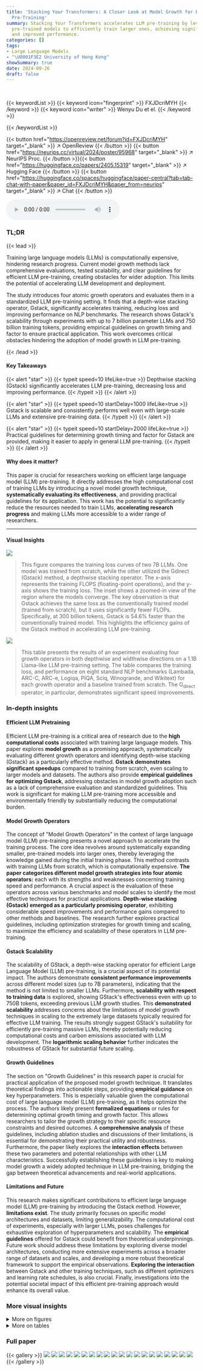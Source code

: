 ```yaml
---
title: 'Stacking Your Transformers: A Closer Look at Model Growth for Efficient LLM
  Pre-Training'
summary: Stacking Your Transformers accelerates LLM pre-training by leveraging smaller,
  pre-trained models to efficiently train larger ones, achieving significant speedups
  and improved performance.
categories: []
tags:
- Large Language Models
- "\U0001F3E2 University of Hong Kong"
showSummary: true
date: 2024-09-26
draft: false
---
```


<br>

{{< keywordList >}}
{{< keyword icon="fingerprint" >}} FXJDcriMYH {{< /keyword >}}
{{< keyword icon="writer" >}} Wenyu Du et el. {{< /keyword >}}
 
{{< /keywordList >}}

{{< button href="https://openreview.net/forum?id=FXJDcriMYH" target="_blank" >}}
↗ OpenReview
{{< /button >}}
{{< button href="https://neurips.cc/virtual/2024/poster/95968" target="_blank" >}}
↗ NeurIPS Proc.
{{< /button >}}{{< button href="https://huggingface.co/papers/2405.15319" target="_blank" >}}
↗ Hugging Face
{{< /button >}}
{{< button href="https://huggingface.co/spaces/huggingface/paper-central?tab=tab-chat-with-paper&paper_id=FXJDcriMYH&paper_from=neurips" target="_blank" >}}
↗ Chat
{{< /button >}}



<audio controls>
    <source src="https://ai-paper-reviewer.com/FXJDcriMYH/podcast.wav" type="audio/wav">
    Your browser does not support the audio element.
</audio>


### TL;DR


{{< lead >}}

Training large language models (LLMs) is computationally expensive, hindering research progress.  Current model growth methods lack comprehensive evaluations, tested scalability, and clear guidelines for efficient LLM pre-training, creating obstacles for wider adoption.  This limits the potential of accelerating LLM development and deployment.

The study introduces four atomic growth operators and evaluates them in a standardized LLM pre-training setting.  It finds that a depth-wise stacking operator, Gstack, significantly accelerates training, reducing loss and improving performance on NLP benchmarks. The research shows Gstack's scalability through experiments with up to 7 billion parameter LLMs and 750 billion training tokens, providing empirical guidelines on growth timing and factor to ensure practical application.  This work overcomes critical obstacles hindering the adoption of model growth in LLM pre-training.

{{< /lead >}}


#### Key Takeaways

{{< alert "star" >}}
{{< typeit speed=10 lifeLike=true >}} Depthwise stacking (Gstack) significantly accelerates LLM pre-training, decreasing loss and improving performance. {{< /typeit >}}
{{< /alert >}}

{{< alert "star" >}}
{{< typeit speed=10 startDelay=1000 lifeLike=true >}} Gstack is scalable and consistently performs well even with large-scale LLMs and extensive pre-training data. {{< /typeit >}}
{{< /alert >}}

{{< alert "star" >}}
{{< typeit speed=10 startDelay=2000 lifeLike=true >}} Practical guidelines for determining growth timing and factor for Gstack are provided, making it easier to apply in general LLM pre-training. {{< /typeit >}}
{{< /alert >}}

#### Why does it matter?
This paper is crucial for researchers working on efficient large language model (LLM) pre-training.  It directly addresses the high computational cost of training LLMs by introducing a novel model growth technique, **systematically evaluating its effectiveness**, and providing practical guidelines for its application. This work has the potential to significantly reduce the resources needed to train LLMs, **accelerating research progress** and making LLMs more accessible to a wider range of researchers.

------
#### Visual Insights



![](https://ai-paper-reviewer.com/FXJDcriMYH/figures_1_1.jpg)

> This figure compares the training loss curves of two 7B LLMs. One model was trained from scratch, while the other utilized the Gdirect (Gstack) method, a depthwise stacking operator. The x-axis represents the training FLOPS (floating-point operations), and the y-axis shows the training loss.  The inset shows a zoomed-in view of the region where the models converge. The key observation is that Gstack achieves the same loss as the conventionally trained model (trained from scratch), but it uses significantly fewer FLOPs. Specifically, at 300 billion tokens, Gstack is 54.6% faster than the conventionally trained model. This highlights the efficiency gains of the Gstack method in accelerating LLM pre-training.





![](https://ai-paper-reviewer.com/FXJDcriMYH/tables_4_1.jpg)

> This table presents the results of an experiment evaluating four growth operators in both depthwise and widthwise directions on a 1.1B Llama-like LLM pre-training setting.  The table compares the training loss, and performance on eight standard NLP benchmarks (Lambada, ARC-C, ARC-e, Logiqa, PIQA, Sciq, Winogrande, and Wikitext) for each growth operator and a baseline trained from scratch.  The G<sub>direct</sub> operator, in particular, demonstrates significant speed improvements.





### In-depth insights


#### Efficient LLM Pretraining
Efficient LLM pre-training is a critical area of research due to the **high computational costs** associated with training large language models.  This paper explores **model growth** as a promising approach, systematically evaluating different growth operators and identifying depth-wise stacking (Gstack) as a particularly effective method.  **Gstack demonstrates significant speedups** compared to training from scratch, even scaling to larger models and datasets.  The authors also provide **empirical guidelines for optimizing Gstack**, addressing obstacles in model growth adoption such as a lack of comprehensive evaluation and standardized guidelines.  This work is significant for making LLM pre-training more accessible and environmentally friendly by substantially reducing the computational burden.

#### Model Growth Operators
The concept of "Model Growth Operators" in the context of large language model (LLM) pre-training presents a novel approach to accelerate the training process.  The core idea revolves around systematically expanding smaller, pre-trained models into larger ones, thereby leveraging the knowledge gained during the initial training phase.  This method contrasts with training LLMs from scratch, which is computationally expensive. **The paper categorizes different model growth strategies into four atomic operators:** each with its strengths and weaknesses concerning training speed and performance.  A crucial aspect is the evaluation of these operators across various benchmarks and model scales to identify the most effective techniques for practical applications. **Depth-wise stacking (Gstack) emerged as a particularly promising operator**, exhibiting considerable speed improvements and performance gains compared to other methods and baselines. The research further explores practical guidelines, including optimization strategies for growth timing and scaling, to maximize the efficiency and scalability of these operators in LLM pre-training.

#### Gstack Scalability
The scalability of GStack, a depth-wise stacking operator for efficient Large Language Model (LLM) pre-training, is a crucial aspect of its potential impact.  The authors demonstrate **consistent performance improvements** across different model sizes (up to 7B parameters), indicating that the method is not limited to smaller LLMs.  Furthermore,  **scalability with respect to training data** is explored, showing GStack's effectiveness even with up to 750B tokens, exceeding previous LLM growth studies.  This **demonstrated scalability** addresses concerns about the limitations of model growth techniques in scaling to the extremely large datasets typically required for effective LLM training.  The results strongly suggest GStack's suitability for efficiently pre-training massive LLMs, thereby potentially reducing computational costs and carbon emissions associated with LLM development.  The **logarithmic scaling behavior** further indicates the robustness of GStack for substantial future scaling.

#### Growth Guidelines
The section on "Growth Guidelines" in this research paper is crucial for practical application of the proposed model growth technique.  It translates theoretical findings into actionable steps, providing **empirical guidance** on key hyperparameters. This is especially valuable given the computational cost of large language model (LLM) pre-training, as it helps optimize the process.  The authors likely present **formalized equations** or rules for determining optimal growth timing and growth factor. This allows researchers to tailor the growth strategy to their specific resource constraints and desired outcomes.  A **comprehensive analysis** of these guidelines, including ablation studies and discussions of their limitations, is essential for demonstrating their practical utility and robustness.  Furthermore, the paper likely explores the **interaction effects** between these two parameters and potential relationships with other LLM characteristics.  Successfully establishing these guidelines is key to making model growth a widely adopted technique in LLM pre-training, bridging the gap between theoretical advancements and real-world applications.

#### Limitations and Future
This research makes significant contributions to efficient large language model (LLM) pre-training by introducing the Gstack method.  However, **limitations exist**. The study primarily focuses on specific model architectures and datasets, limiting generalizability.  The computational cost of experiments, especially with larger LLMs, poses challenges for exhaustive exploration of hyperparameters and scalability.  The **empirical guidelines** offered for Gstack could benefit from theoretical underpinnings.  Future work should address these limitations by exploring diverse model architectures, conducting more extensive experiments across a broader range of datasets and scales, and developing a more robust theoretical framework to support the empirical observations. **Exploring the interaction** between Gstack and other training techniques, such as different optimizers and learning rate schedules, is also crucial.  Finally, investigations into the potential societal impact of this efficient pre-training approach would enhance its overall value.


### More visual insights

<details>
<summary>More on figures
</summary>


![](https://ai-paper-reviewer.com/FXJDcriMYH/figures_3_1.jpg)

> This figure illustrates four different methods for expanding the parameters of a neural network model.  Each method involves different ways of generating new parameters (or neurons) based on existing parameters.    * **Gdirect:** Directly duplicates or stacks existing layers (depthwise) or splits existing neurons (widthwise). * **Glearn:** Uses a learned hypernetwork to generate new parameters based on existing ones. * **Gzero:** Initializes new parameters to zero. * **Grandom:** Initializes new parameters randomly.  The figure visually shows how each method modifies the existing network structure, either by adding layers (depthwise growth) or adding neurons within a layer (widthwise growth).


![](https://ai-paper-reviewer.com/FXJDcriMYH/figures_5_1.jpg)

> This figure shows the training loss and average accuracy across multiple NLP benchmarks for two 3B LLMs: one trained from scratch and another using the Gstack method. The Gstack model demonstrates significantly lower training loss and higher average accuracy compared to the model trained from scratch, achieving speedups of 48.6% at 180B tokens and 54.5% at 240B tokens.  This highlights the effectiveness of the Gstack approach in accelerating the training of large language models.


![](https://ai-paper-reviewer.com/FXJDcriMYH/figures_5_2.jpg)

> This figure compares the training loss curves of two 7-billion parameter LLMs. One model was trained from scratch, while the other used the Gstack method, a depthwise stacking operator. The x-axis represents the FLOPs (floating-point operations) in units of 1e+20, and the y-axis shows the training loss. The inset graph zooms in on the region where the two curves diverge, highlighting that Gstack achieves a 54.6% speedup at 300 billion tokens compared to the conventional training method.


![](https://ai-paper-reviewer.com/FXJDcriMYH/figures_5_3.jpg)

> This figure compares the training loss curves of two 7B Large Language Models (LLMs). One LLM was trained conventionally from scratch, while the other used the Gstack method, a model growth technique.  The x-axis represents the FLOPs (floating point operations) during training, and the y-axis represents the training loss.  The Gstack model achieves the same level of training loss as the conventionally trained model but uses significantly fewer FLOPs (54.6% fewer in this case), indicating a substantial speedup in training time. The red dashed box highlights the point where Gstack achieves its 54.6% speedup.


![](https://ai-paper-reviewer.com/FXJDcriMYH/figures_5_4.jpg)

> This figure shows the training loss and average accuracy of 3B LLMs trained with 300B tokens using two different methods: conventional training from scratch and the proposed Gstack method.  The Gstack method consistently shows lower training loss and higher average accuracy across eight standard NLP benchmarks, demonstrating a significant speedup in training. The speedup is more pronounced at higher token counts (180B and 240B tokens).


![](https://ai-paper-reviewer.com/FXJDcriMYH/figures_6_1.jpg)

> This figure shows the training loss curves for two 7B Large Language Models (LLMs). One LLM was trained from scratch, while the other utilized the Gstack method.  The x-axis represents the number of training tokens (in billions), and the y-axis represents the training loss. The Gstack method demonstrates a significant speedup, converging to a similar loss as the model trained from scratch with fewer tokens (300B tokens for Gstack vs. more for the from-scratch model).  The figure highlights that at 300 billion tokens, Gstack achieves a 54.6% speedup compared to training the model from scratch.


![](https://ai-paper-reviewer.com/FXJDcriMYH/figures_6_2.jpg)

> This figure shows a comparison of the training loss curves for two 7B Large Language Models (LLMs). One LLM was trained from scratch, while the other used the Gstack method, a depth-wise stacking operator.  The x-axis represents the number of tokens (in billions) used for pre-training, and the y-axis represents the training loss. The Gstack model achieves the same training loss as the conventionally trained model, but with significantly fewer tokens (194B tokens versus 300B tokens), representing a 54.6% reduction in training time.


![](https://ai-paper-reviewer.com/FXJDcriMYH/figures_6_3.jpg)

> This figure shows the training loss and average accuracy of 3B LLMs trained with 300B tokens using both conventional training (scratch) and the proposed Gstack method.  The results demonstrate that Gstack significantly reduces training loss and improves average accuracy across multiple NLP benchmarks.  Specifically, at 180B and 240B tokens, Gstack achieves a 48.6% and 54.5% speedup, respectively, compared to the scratch model.


![](https://ai-paper-reviewer.com/FXJDcriMYH/figures_7_1.jpg)

> This figure shows the relationship between training loss, FLOPs, and growth timing (d) for three different sizes of LLMs (410M, 1.1B, and 3B parameters).  Each subplot displays multiple curves representing different FLOPs. The curves show that for each FLOP value, there's a minimal loss associated with an optimal growth timing (d). This suggests a way to determine the best time to initiate the growth operation given a particular computational budget.


![](https://ai-paper-reviewer.com/FXJDcriMYH/figures_7_2.jpg)

> This figure visualizes the relationship between the optimal growth timing (d), computational budget (C), and number of parameters (N) for the Gstack operator in LLM pre-training.  It shows a contour plot where lines of constant FLOPs are plotted against growth timing. Each line represents a particular computational budget, and the valley along each line indicates the optimal growth timing (d) for a given computational budget (C) and target model size (N).  The plot demonstrates the existence of a logarithmic equation linking these three variables.


![](https://ai-paper-reviewer.com/FXJDcriMYH/figures_8_1.jpg)

> This figure displays the training loss and average accuracy of 3B LLMs trained with 300B tokens, comparing the performance of Gstack against training from scratch. Gstack demonstrates significant improvements in both loss and accuracy across various NLP benchmarks, resulting in notable speedups (48.6% and 54.5% at 180B and 240B tokens, respectively).


![](https://ai-paper-reviewer.com/FXJDcriMYH/figures_22_1.jpg)

> This figure shows the training loss curves for two 7-billion parameter large language models (LLMs). One LLM was trained conventionally from scratch, while the other utilized the Gstack method.  The x-axis represents the cumulative floating-point operations (FLOPs), a measure of computational cost, and the y-axis displays the training loss.  The figure demonstrates that Gstack achieves a 54.6% speedup in training compared to the conventional approach, reaching the same loss with significantly fewer FLOPs.


![](https://ai-paper-reviewer.com/FXJDcriMYH/figures_22_2.jpg)

> This figure shows the training loss curves for four different growth operators (Gdirect, Glearn, Gzero, Grandom) and training from scratch on the Slimpajama dataset.  The top two sub-figures show the depth-wise growth from small models trained on 10B and 50B tokens respectively, while the bottom two sub-figures depict the width-wise growth from the same small models. Each sub-figure compares the training loss of the different methods in terms of FLOPs. This visualization helps to assess the efficiency of each growth operator in accelerating LLM pre-training, showing how quickly they achieve lower training loss compared to starting from scratch.


![](https://ai-paper-reviewer.com/FXJDcriMYH/figures_22_3.jpg)

> This figure shows a comparison of the training loss curves for two 7B LLMs. One model was trained from scratch, while the other utilized the Gdirect (Gstack) method.  The graph demonstrates that the Gstack model achieves a significant speedup of 54.6% at 300 billion tokens compared to the conventionally trained model. This highlights the efficiency gains of the Gstack approach in LLM pre-training.


![](https://ai-paper-reviewer.com/FXJDcriMYH/figures_22_4.jpg)

> This figure shows the results of training loss and eight NLP benchmark evaluation metrics on four growth operators (G<sub>direct</sub>, G<sub>learn</sub>, G<sub>zero</sub>, G<sub>random</sub>) in both depthwise and widthwise directions. The depthwise stacking operator (G<sub>direct</sub>) consistently outperforms other operators in accelerating LLM pre-training.  The results demonstrate the effectiveness of G<sub>direct</sub> and its significant speedup compared to training from scratch, as evidenced by the substantial reduction in training loss and improvement in various NLP benchmark scores.


![](https://ai-paper-reviewer.com/FXJDcriMYH/figures_23_1.jpg)

> This figure compares the training loss curves for two 7 Billion parameter Language Models (LLMs). One LLM was trained conventionally from scratch, while the other used the Gstack method, a model growth technique. The y-axis represents the training loss, and the x-axis represents the number of training tokens (in billions). The figure shows that the Gstack model achieves the same loss as the conventionally trained model but with significantly fewer tokens (194B vs 300B), resulting in a 54.6% speedup.


![](https://ai-paper-reviewer.com/FXJDcriMYH/figures_23_2.jpg)

> This figure compares the training loss curves of two 7-billion parameter LLMs. One model was trained conventionally from scratch, while the other utilized the Gstack method, a depth-wise stacking operator.  The plot shows that at 300 billion tokens, the Gstack model converges to the same loss as the scratch model but with a significant reduction in the number of training tokens, resulting in a 54.6% speedup.


![](https://ai-paper-reviewer.com/FXJDcriMYH/figures_24_1.jpg)

> This figure shows a comparison of the training loss curves for two 7B LLMs. One model was trained from scratch, while the other used the Gdirect (Gstack) method, which leverages smaller pre-trained models to accelerate training.  The graph clearly demonstrates that Gstack achieves significantly faster convergence, reaching the same loss level as the model trained from scratch with 105.4 billion fewer tokens (a 54.6% reduction in tokens needed). This highlights the efficiency gains offered by the Gstack model growth technique. 


![](https://ai-paper-reviewer.com/FXJDcriMYH/figures_24_2.jpg)

> This figure shows a comparison of the training loss curves for two 7B LLMs. One model was trained conventionally from scratch, while the other was trained using the Gstack method (a depth-wise stacking operator). The results demonstrate that Gstack achieves a 54.6% speedup in training compared to the conventional training method when reaching the same loss level at 300B tokens. The graph visually represents the substantial training time reduction that Gstack provides.


![](https://ai-paper-reviewer.com/FXJDcriMYH/figures_25_1.jpg)

> This figure shows the results of comparing four different growth operators for LLMs on eight standard NLP benchmarks. The operators are evaluated on their training loss and accuracy. The results show that the depthwise growth operator G<sub>direct</sub> (Gstack) significantly outperforms the other operators and a model trained from scratch in terms of speed and performance.


![](https://ai-paper-reviewer.com/FXJDcriMYH/figures_25_2.jpg)

> This figure shows the training loss and average accuracy of two 3B LLMs, one trained from scratch and the other using the Gstack method.  The Gstack model converges faster, reaching the same loss with fewer tokens, demonstrating a significant speedup in training. The average accuracy across eight NLP benchmarks further supports the superior performance of the Gstack method.


![](https://ai-paper-reviewer.com/FXJDcriMYH/figures_26_1.jpg)

> This figure shows the training loss curves for two 7B LLMs: one trained from scratch and another trained using the Gdirect (Gstack) method.  The plot demonstrates that Gstack achieves a significantly faster convergence rate than training from scratch. Specifically, at 300 billion tokens, Gstack shows a 54.6% speedup compared to the conventionally trained model, indicating substantial improvements in training efficiency.


![](https://ai-paper-reviewer.com/FXJDcriMYH/figures_26_2.jpg)

> This figure shows a comparison of the training loss curves for two 7-billion parameter LLMs. One model was trained from scratch, while the other utilized the Gdirect (Gstack) method, a depth-wise stacking operator that leverages pre-trained smaller models to accelerate training.  The graph demonstrates that, at the 300 billion token mark, the Gstack model achieves a 54.6% speedup compared to the conventionally trained model, indicating that Gstack significantly accelerates training for large language models.


![](https://ai-paper-reviewer.com/FXJDcriMYH/figures_27_1.jpg)

> This figure shows the results of training 3B parameter LLMs using 300B tokens.  It compares the training loss and average accuracy across several NLP benchmarks for two approaches: training from scratch and using the Gstack method.  The results demonstrate that Gstack significantly outperforms training from scratch, achieving substantial speedups (48.6% and 54.5% at 180B and 240B tokens respectively).


![](https://ai-paper-reviewer.com/FXJDcriMYH/figures_27_2.jpg)

> This figure compares the training loss curves of two 7-billion parameter LLMs. One model was trained from scratch, while the other utilized the Gstack method, a depthwise stacking operator.  The plot shows that Gstack achieves a 54.6% speedup in training time compared to the model trained from scratch, reaching the same loss level with significantly fewer training tokens.


![](https://ai-paper-reviewer.com/FXJDcriMYH/figures_28_1.jpg)

> This figure visualizes the relationship between three key hyperparameters in the Gstack model growth technique: growth timing (d), computational budget (C), and number of parameters in the target model (N).  It shows a contour plot where each curve represents a constant value of training loss (IsoFLOP).  The lowest loss (optimal d) is indicated by the valley along each IsoFLOP curve.  The plot suggests a logarithmic relationship between these hyperparameters, which is formalized in equation (2) in the paper.


![](https://ai-paper-reviewer.com/FXJDcriMYH/figures_29_1.jpg)

> This figure compares the training loss curves of two 7B LLMs. One model was trained from scratch, while the other used the Gstack method (a depth-wise stacking operator).  The x-axis represents the number of tokens processed during training (in billions), and the y-axis represents the training loss. The figure shows that the Gstack model reaches the same training loss as the from-scratch model but with significantly fewer tokens (194B vs 300B), resulting in a 54.6% speedup. This demonstrates the efficiency gains achieved by Gstack during LLM pre-training.


![](https://ai-paper-reviewer.com/FXJDcriMYH/figures_30_1.jpg)

> This figure compares the training loss curves of two 7B Large Language Models (LLMs). One LLM was trained conventionally from scratch, while the other utilized the Gstack method, a depthwise stacking operator.  The x-axis represents the number of training tokens (in billions), and the y-axis shows the training loss.  The graph demonstrates that the Gstack model achieves the same training loss as the conventionally trained model but using significantly fewer tokens (194B vs 300B), resulting in a 54.6% reduction in training time.


![](https://ai-paper-reviewer.com/FXJDcriMYH/figures_30_2.jpg)

> This figure shows a comparison of the training loss curves for two 7B Large Language Models (LLMs). One LLM was trained from scratch, while the other used the Gstack method.  The x-axis represents the number of tokens (in billions) used during training, and the y-axis represents the training loss. The Gstack method, a depthwise stacking operator, achieved a 54.6% speedup compared to training from scratch when reaching the same loss level at 300B tokens. This demonstrates the efficiency gains of the Gstack method in LLM pre-training.


![](https://ai-paper-reviewer.com/FXJDcriMYH/figures_31_1.jpg)

> This figure compares the training loss curves of two 7-billion parameter LLMs. One model was trained conventionally from scratch, while the other utilized the Gstack method, a depthwise stacking operator.  The graph demonstrates that Gstack achieves a 54.6% speedup by converging to the same loss level with fewer training tokens (194B vs. 300B) than the model trained from scratch. This highlights Gstack's efficiency in accelerating LLM pre-training.


![](https://ai-paper-reviewer.com/FXJDcriMYH/figures_31_2.jpg)

> This figure shows the training loss and average accuracy across various NLP benchmarks for two 3B LLMs: one trained from scratch and the other using the Gstack method.  The Gstack model demonstrates significantly lower training loss and higher accuracy than the model trained from scratch, indicating a substantial speedup in training time.  Specific speedup percentages are shown for token counts of 180B and 240B, highlighting the significant performance improvement achieved using Gstack.


![](https://ai-paper-reviewer.com/FXJDcriMYH/figures_32_1.jpg)

> This figure demonstrates the training loss curves for two 7B LLMs. One model was trained conventionally from scratch, while the other used the Gstack method, a depthwise stacking operator.  The Gstack model achieved a 54.6% speedup in training compared to the scratch model when both reached 300 billion tokens, indicating significant efficiency gains. The figure also shows the training FLOPS (floating point operations per second) for each model.


![](https://ai-paper-reviewer.com/FXJDcriMYH/figures_32_2.jpg)

> This figure shows the training loss and average accuracy on NLP benchmarks for two 7B LLMs: one trained from scratch and the other using the Gstack method. The Gstack model achieves the same loss with fewer tokens (194B vs 300B), resulting in a 54.6% speedup. The figure also shows the average accuracy on eight standard NLP benchmarks, demonstrating Gstack's consistent superior performance.


![](https://ai-paper-reviewer.com/FXJDcriMYH/figures_33_1.jpg)

> This figure compares the training loss curves of two 7-billion parameter large language models (LLMs). One LLM was trained from scratch, while the other utilized the Gstack method, a depth-wise stacking operator.  The plot shows that Gstack achieves the same loss with significantly fewer training tokens (194B instead of 300B), resulting in a 54.6% reduction in training time. This demonstrates the effectiveness of Gstack in accelerating LLM pre-training.


![](https://ai-paper-reviewer.com/FXJDcriMYH/figures_33_2.jpg)

> This figure shows the training loss and average accuracy of 3B LLMs trained with and without Gstack, across eight standard NLP benchmarks.  The results demonstrate that using Gstack significantly improves training speed and model performance compared to training from scratch.  Specifically, at 180B and 240B tokens, Gstack achieves a 48.6% and 54.5% speedup, respectively, while also improving average accuracy.


![](https://ai-paper-reviewer.com/FXJDcriMYH/figures_34_1.jpg)

> This figure compares the training loss curves of two 7-billion parameter language models (LLMs). One model was trained from scratch, while the other used the Gstack method, a technique that leverages smaller pre-trained models to accelerate the training of larger ones. The graph shows that, at the 300 billion token mark, the Gstack model achieves a 54.6% speedup compared to the model trained from scratch, indicating improved efficiency in LLM pre-training. 


![](https://ai-paper-reviewer.com/FXJDcriMYH/figures_34_2.jpg)

> This figure presents the results of training 1.1B LLMs using four different growth operators: G<sub>direct</sub>, G<sub>learn</sub>, G<sub>zero</sub>, and G<sub>random</sub>.  Both widthwise and depthwise growth are evaluated.  The key finding is that depthwise stacking (G<sub>direct</sub>) significantly outperforms other methods and training from scratch across all eight NLP benchmarks (Lambada, ARC-c, ARC-e, Logiqa, PIQA, Sciq, Winogrande, Wikitext) and training loss. This highlights the effectiveness of depthwise stacking for accelerating LLM pre-training.


![](https://ai-paper-reviewer.com/FXJDcriMYH/figures_35_1.jpg)

> This figure compares the training loss curves of two 7-billion parameter large language models (LLMs). One LLM was trained from scratch, while the other utilized the Gstack method (a depthwise stacking operator).  The x-axis represents the number of tokens processed during pre-training (in billions). The y-axis shows the training loss.  The results show that the Gstack method achieves a significantly lower training loss than the conventional training method (54.6% faster at 300 billion tokens).


![](https://ai-paper-reviewer.com/FXJDcriMYH/figures_36_1.jpg)

> This figure compares the training loss curves for two 7B parameter LLMs. One model was trained from scratch, while the other used the Gstack method.  The graph shows the training loss plotted against the number of tokens processed (in billions).  The key takeaway is that Gstack achieves the same training loss as the scratch-trained model, but with significantly fewer tokens (194B tokens compared to 300B tokens), resulting in a 54.6% speedup in training time.


![](https://ai-paper-reviewer.com/FXJDcriMYH/figures_36_2.jpg)

> This figure shows the training loss curves for two 7B LLMs. One model was trained from scratch, while the other used the Gdirect (Gstack) method, which leverages smaller models to accelerate training.  The graph demonstrates that the Gstack model converges to the same loss with fewer tokens (194B vs 300B), representing a 54.6% reduction in training time.


![](https://ai-paper-reviewer.com/FXJDcriMYH/figures_37_1.jpg)

> This figure presents the results of training 3B parameter LLMs using 300B tokens with and without Gstack. It shows that Gstack significantly improves both the training loss and average accuracy on various NLP benchmarks.  Specifically, at 180B and 240B tokens, Gstack achieves a 48.6% and 54.5% speedup, respectively, compared to training from scratch.


![](https://ai-paper-reviewer.com/FXJDcriMYH/figures_38_1.jpg)

> This figure displays the training loss curves for two 7-billion parameter LLMs. One model was trained conventionally from scratch, while the other employed the Gstack method, a depthwise stacking operator for model growth.  The graph demonstrates that the Gstack model reaches the same training loss as the conventionally trained model but using significantly fewer tokens (194B vs 300B).  This translates to a 54.6% speedup in pre-training time, highlighting the efficiency gains of the Gstack method.


![](https://ai-paper-reviewer.com/FXJDcriMYH/figures_39_1.jpg)

> This figure shows a comparison of the training loss curves for two 7B Large Language Models (LLMs). One LLM was trained conventionally from scratch, while the other used the Gstack method, a depth-wise stacking operator. The x-axis represents the number of training tokens in billions, and the y-axis represents the training loss.  The Gstack method significantly outperforms the conventional training method, achieving the same loss with fewer tokens (194B vs 300B). This translates to a 54.6% speedup in training time.


![](https://ai-paper-reviewer.com/FXJDcriMYH/figures_40_1.jpg)

> This figure compares the training loss curves for two 7-billion parameter large language models (LLMs) trained using different methods. One LLM was trained from scratch, while the other was trained using the Gstack method, which leverages smaller trained models to accelerate training.  The figure shows that at the 300 billion token mark, the Gstack method achieves a 54.6% speedup in training compared to training from scratch.


![](https://ai-paper-reviewer.com/FXJDcriMYH/figures_40_2.jpg)

> This figure compares the training loss curves for two 7-billion parameter large language models (LLMs). One LLM was trained from scratch, while the other utilized the Gstack method, a depthwise stacking growth operator. The x-axis represents the number of tokens (in billions) used for pre-training, and the y-axis shows the training loss.  The figure demonstrates that Gstack achieves the same training loss as the model trained from scratch but using significantly fewer tokens (194B tokens instead of 300B), resulting in a 54.6% reduction in training time.


![](https://ai-paper-reviewer.com/FXJDcriMYH/figures_41_1.jpg)

> This figure shows a comparison of the training loss curves for two 7B LLMs: one trained from scratch and another trained using the Gstack method (a depthwise stacking operator). The Gstack model achieves a 54.6% speedup compared to the conventionally trained model at 300B tokens, demonstrating the efficiency gains provided by this model growth technique.  The y-axis represents the training loss, and the x-axis represents the number of tokens used during training (in billions).


![](https://ai-paper-reviewer.com/FXJDcriMYH/figures_41_2.jpg)

> This figure compares the training loss curves of two 7B Large Language Models (LLMs). One LLM was trained conventionally from scratch, while the other used the Gstack method, a model growth technique.  The graph shows that at 300 billion tokens, the Gstack model achieves the same loss as the scratch model but with significantly fewer training tokens (194B), representing a 54.6% speedup in training.


![](https://ai-paper-reviewer.com/FXJDcriMYH/figures_42_1.jpg)

> This figure compares the training loss curves of two 7B LLMs. One model was trained from scratch, while the other used the Gstack method (a depthwise stacking operator).  The x-axis represents the number of tokens (in billions) used during pre-training, and the y-axis shows the training loss.  The Gstack model achieves the same training loss as the scratch-trained model using significantly fewer tokens (194B vs 300B), demonstrating a 54.6% speedup in training.


</details>




<details>
<summary>More on tables
</summary>


![](https://ai-paper-reviewer.com/FXJDcriMYH/tables_21_1.jpg)
> This table presents the results of instruction tuning on a 3B parameter model, comparing two methods: training from scratch with 400B tokens and using Gstack with 290B tokens.  It evaluates the performance on several NLP benchmarks, including Lambada, ARC-c, ARC-e, Logiqa, PIQA, Sciq, Winogrande, and an average across these benchmarks.  Higher scores indicate better performance.  The results show that even with significantly fewer training tokens, the Gstack approach achieves comparable or better performance across various benchmarks.

![](https://ai-paper-reviewer.com/FXJDcriMYH/tables_21_2.jpg)
> This table shows the hyperparameters used for training different sized LLMs (410M, 1.1B, 3B, and 7B).  The hyperparameters include the context length, batch size, maximum learning rate (max-LR), minimum learning rate (min-LR), warmup steps, and learning rate scheduler used in the training process.  All models used a context length of 2048 and a batch size of 2M tokens. The learning rate scheduler used was cosine annealing for all models.

![](https://ai-paper-reviewer.com/FXJDcriMYH/tables_27_1.jpg)
> This table presents the results of instruction tuning experiments on a 3B parameter Language Model (LLM).  It compares the performance of a model trained from scratch using 400B tokens with a model trained using the Gstack method with 290B tokens. The comparison is done with and without instruction tuning, across various NLP benchmarks including lambada, arc-c, arc-e, logiqa, piqa, sciq, winogrande and the average score of all benchmarks.  Higher scores indicate better performance.

![](https://ai-paper-reviewer.com/FXJDcriMYH/tables_28_1.jpg)
> This table compares the performance of the Gstack-1.1B model with other open-source LLMs (Pythia-1B and TinyLlama-1.1B) and a baseline model trained from scratch. All models were trained on 100B tokens. The table shows the average accuracy scores achieved on eight standard NLP benchmarks. The results show that the Gstack model significantly outperforms the other models.

![](https://ai-paper-reviewer.com/FXJDcriMYH/tables_29_1.jpg)
> This table presents guidelines for using the Gstack model growth technique on different Llama models.  It shows the recommended base model training token amount (d) and growth factor (g) for achieving optimal results. The growth factor remains constant at 4 across all models, while the optimal d increases with model size, reflecting the larger training data requirements for larger models.

![](https://ai-paper-reviewer.com/FXJDcriMYH/tables_37_1.jpg)
> This table presents the results of an ablation study exploring different partial stacking strategies.  It categorizes eight partial stacking methods into three groups based on their performance, indicating how much of the model's inter-layer connections are retained (Rc).  The groups highlight the impact of stacking on different parts of the model (all layers, middle-back layers, middle layers, back layers, front-middle layers, and front layers), showing a correlation between the connection retention rate (Rc) and performance.

![](https://ai-paper-reviewer.com/FXJDcriMYH/tables_38_1.jpg)
> This table compares the performance of four different 7B parameter language models on eight standard NLP benchmarks using 130B tokens.  The models compared are Pythia-6.9B, OLMo-7B, Amber-7B, and the Gstack-7B model introduced in this paper.  The table shows the average accuracy scores for each model on each benchmark, allowing for a direct comparison of their performance.  The Wikitext column presents perplexity scores, where lower values indicate better performance.

![](https://ai-paper-reviewer.com/FXJDcriMYH/tables_42_1.jpg)
> This table presents the evaluation results obtained using the Samba LLMs.  It compares the performance of a model trained from scratch with 50B tokens against a model trained using the Gstack method with 47B tokens.  The results are shown for various NLP benchmarks, including Lambada, ARC-c, ARC-e, Logiqa, PIQA, Sciq, and an average across all benchmarks. The table highlights the improved performance achieved using the Gstack method.

</details>




### Full paper

{{< gallery >}}
<img src="https://ai-paper-reviewer.com/FXJDcriMYH/1.png" class="grid-w50 md:grid-w33 xl:grid-w25" />
<img src="https://ai-paper-reviewer.com/FXJDcriMYH/2.png" class="grid-w50 md:grid-w33 xl:grid-w25" />
<img src="https://ai-paper-reviewer.com/FXJDcriMYH/3.png" class="grid-w50 md:grid-w33 xl:grid-w25" />
<img src="https://ai-paper-reviewer.com/FXJDcriMYH/4.png" class="grid-w50 md:grid-w33 xl:grid-w25" />
<img src="https://ai-paper-reviewer.com/FXJDcriMYH/5.png" class="grid-w50 md:grid-w33 xl:grid-w25" />
<img src="https://ai-paper-reviewer.com/FXJDcriMYH/6.png" class="grid-w50 md:grid-w33 xl:grid-w25" />
<img src="https://ai-paper-reviewer.com/FXJDcriMYH/7.png" class="grid-w50 md:grid-w33 xl:grid-w25" />
<img src="https://ai-paper-reviewer.com/FXJDcriMYH/8.png" class="grid-w50 md:grid-w33 xl:grid-w25" />
<img src="https://ai-paper-reviewer.com/FXJDcriMYH/9.png" class="grid-w50 md:grid-w33 xl:grid-w25" />
<img src="https://ai-paper-reviewer.com/FXJDcriMYH/10.png" class="grid-w50 md:grid-w33 xl:grid-w25" />
<img src="https://ai-paper-reviewer.com/FXJDcriMYH/11.png" class="grid-w50 md:grid-w33 xl:grid-w25" />
<img src="https://ai-paper-reviewer.com/FXJDcriMYH/12.png" class="grid-w50 md:grid-w33 xl:grid-w25" />
<img src="https://ai-paper-reviewer.com/FXJDcriMYH/13.png" class="grid-w50 md:grid-w33 xl:grid-w25" />
<img src="https://ai-paper-reviewer.com/FXJDcriMYH/14.png" class="grid-w50 md:grid-w33 xl:grid-w25" />
<img src="https://ai-paper-reviewer.com/FXJDcriMYH/15.png" class="grid-w50 md:grid-w33 xl:grid-w25" />
<img src="https://ai-paper-reviewer.com/FXJDcriMYH/16.png" class="grid-w50 md:grid-w33 xl:grid-w25" />
<img src="https://ai-paper-reviewer.com/FXJDcriMYH/17.png" class="grid-w50 md:grid-w33 xl:grid-w25" />
<img src="https://ai-paper-reviewer.com/FXJDcriMYH/18.png" class="grid-w50 md:grid-w33 xl:grid-w25" />
<img src="https://ai-paper-reviewer.com/FXJDcriMYH/19.png" class="grid-w50 md:grid-w33 xl:grid-w25" />
<img src="https://ai-paper-reviewer.com/FXJDcriMYH/20.png" class="grid-w50 md:grid-w33 xl:grid-w25" />
{{< /gallery >}}